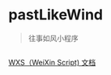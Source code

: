 # pastLikeWind
> 往事如风小程序
```
```
[WXS（WeiXin Script) 文档](https://developers.weixin.qq.com/miniprogram/dev/framework/view/wxs/)
```
